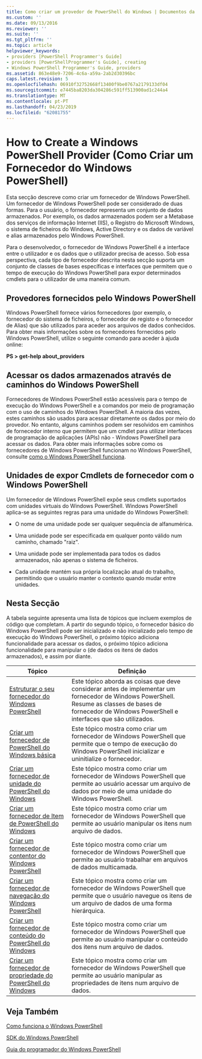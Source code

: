 ```yaml
---
title: Como criar um provedor de PowerShell do Windows | Documentos da Microsoft
ms.custom: ''
ms.date: 09/13/2016
ms.reviewer: ''
ms.suite: ''
ms.tgt_pltfrm: ''
ms.topic: article
helpviewer_keywords:
- providers [PowerShell Programmer's Guide]
- providers [PowerShellProgrammer's Guide], creating
- Windows PowerShell Programmer's Guide, providers
ms.assetid: 863e48e9-7206-4c6a-a59a-2ab2d30396bc
caps.latest.revision: 5
ms.openlocfilehash: 06910f32752668f13400f9be0767a2179133df04
ms.sourcegitcommit: e7445ba8203da304286c591ff513900ad1c244a4
ms.translationtype: MT
ms.contentlocale: pt-PT
ms.lasthandoff: 04/23/2019
ms.locfileid: "62081755"
---
```

# <a name="how-to-create-a-windows-powershell-provider"></a>How to Create a Windows PowerShell Provider (Como Criar um Fornecedor do Windows PowerShell)

Esta secção descreve como criar um fornecedor de Windows PowerShell. Um fornecedor de Windows PowerShell pode ser considerado de duas formas. Para o usuário, o fornecedor representa um conjunto de dados armazenados. Por exemplo, os dados armazenados podem ser a Metabase dos serviços de informação Internet (IIS), o Registro do Microsoft Windows, o sistema de ficheiros do Windows, Active Directory e os dados de variável e alias armazenados pelo Windows PowerShell.

Para o desenvolvedor, o fornecedor de Windows PowerShell é a interface entre o utilizador e os dados que o utilizador precisa de acesso. Sob essa perspectiva, cada tipo de fornecedor descrita nesta secção suporta um conjunto de classes de bases específicas e interfaces que permitem que o tempo de execução do Windows PowerShell para expor determinados cmdlets para o utilizador de uma maneira comum.

## <a name="providers-provided-by-windows-powershell"></a>Provedores fornecidos pelo Windows PowerShell

Windows PowerShell fornece vários fornecedores (por exemplo, o fornecedor do sistema de ficheiros, o fornecedor de registo e o fornecedor de Alias) que são utilizados para aceder aos arquivos de dados conhecidos. Para obter mais informações sobre os fornecedores fornecidos pelo Windows PowerShell, utilize o seguinte comando para aceder à ajuda online:

**PS > get-help about_providers**

## <a name="accessing-the-stored-data-using-windows-powershell-paths"></a>Acessar os dados armazenados através de caminhos do Windows PowerShell

Fornecedores de Windows PowerShell estão acessíveis para o tempo de execução do Windows PowerShell e a comandos por meio de programação com o uso de caminhos do Windows PowerShell. A maioria das vezes, estes caminhos são usados para acessar diretamente os dados por meio do provedor. No entanto, alguns caminhos podem ser resolvidos em caminhos de fornecedor interno que permitem que um cmdlet para utilizar interfaces de programação de aplicações (APIs) não - Windows PowerShell para acessar os dados. Para obter mais informações sobre como os fornecedores de Windows PowerShell funcionam no Windows PowerShell, consulte [como o Windows PowerShell funciona](http://msdn.microsoft.com/en-us/ced30e23-10af-4700-8933-49873bd84d58).

## <a name="exposing-provider-cmdlets-using-windows-powershell-drives"></a>Unidades de expor Cmdlets de fornecedor com o Windows PowerShell

Um fornecedor de Windows PowerShell expõe seus cmdlets suportados com unidades virtuais do Windows PowerShell. Windows PowerShell aplica-se as seguintes regras para uma unidade do Windows PowerShell:

- O nome de uma unidade pode ser qualquer sequência de alfanumérica.

- Uma unidade pode ser especificada em qualquer ponto válido num caminho, chamado "raiz".

- Uma unidade pode ser implementada para todos os dados armazenados, não apenas o sistema de ficheiros.

- Cada unidade mantém sua própria localização atual do trabalho, permitindo que o usuário manter o contexto quando mudar entre unidades.

## <a name="in-this-section"></a>Nesta Secção

A tabela seguinte apresenta uma lista de tópicos que incluem exemplos de código que completam. A partir do segundo tópico, o fornecedor básico do Windows PowerShell pode ser inicializado e não inicializado pelo tempo de execução do Windows PowerShell, o próximo tópico adiciona funcionalidade para acessar os dados, o próximo tópico adiciona funcionalidade para manipular o (de dados os itens de dados armazenados), e assim por diante.

|Tópico|Definição|
|-----------|----------------|
|[Estruturar o seu fornecedor do Windows PowerShell](./designing-your-windows-powershell-provider.md)|Este tópico aborda as coisas que deve considerar antes de implementar um fornecedor de Windows PowerShell. Resume as classes de bases de fornecedor de Windows PowerShell e interfaces que são utilizados.|
|[Criar um fornecedor de PowerShell do Windows básica](./creating-a-basic-windows-powershell-provider.md)|Este tópico mostra como criar um fornecedor de Windows PowerShell que permite que o tempo de execução do Windows PowerShell inicializar e uninitialize o fornecedor.|
|[Criar um fornecedor de unidade do PowerShell do Windows](./creating-a-windows-powershell-drive-provider.md)|Este tópico mostra como criar um fornecedor de Windows PowerShell que permite ao usuário acessar um arquivo de dados por meio de uma unidade do Windows PowerShell.|
|[Criar um fornecedor de Item de PowerShell do Windows](./creating-a-windows-powershell-item-provider.md)|Este tópico mostra como criar um fornecedor de Windows PowerShell que permite ao usuário manipular os itens num arquivo de dados.|
|[Criar um fornecedor de contentor do Windows PowerShell](./creating-a-windows-powershell-container-provider.md)|Este tópico mostra como criar um fornecedor de Windows PowerShell que permite ao usuário trabalhar em arquivos de dados multicamada.|
|[Criar um fornecedor de navegação do Windows PowerShell](./creating-a-windows-powershell-navigation-provider.md)|Este tópico mostra como criar um fornecedor de Windows PowerShell que permite que o usuário navegue os itens de um arquivo de dados de uma forma hierárquica.|
|[Criar um fornecedor de conteúdo do PowerShell do Windows](./creating-a-windows-powershell-content-provider.md)|Este tópico mostra como criar um fornecedor de Windows PowerShell que permite ao usuário manipular o conteúdo dos itens num arquivo de dados.|
|[Criar um fornecedor de propriedade do PowerShell do Windows](./creating-a-windows-powershell-property-provider.md)|Este tópico mostra como criar um fornecedor de Windows PowerShell que permite ao usuário manipular as propriedades de itens num arquivo de dados.|

## <a name="see-also"></a>Veja Também

[Como funciona o Windows PowerShell](http://msdn.microsoft.com/en-us/ced30e23-10af-4700-8933-49873bd84d58)

[SDK do Windows PowerShell](../windows-powershell-reference.md)

[Guia do programador do Windows PowerShell](./windows-powershell-programmer-s-guide.md)
